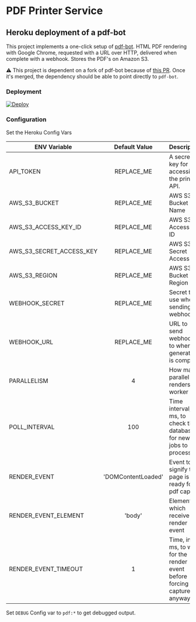 # PDF Printer Service
## Heroku deployment of a pdf-bot
This project implements a one-click setup of [pdf-bot](https://github.com/esbenp/pdf-bot). HTML PDF rendering with Google Chrome, requested with a URL over HTTP, delivered when complete with a webhook. Stores the PDF's on Amazon S3.

⚠️ This project is dependent on a fork of pdf-bot because of [this PR](https://github.com/esbenp/pdf-bot/pull/16). Once it's merged, the dependency should be able to point directly to `pdf-bot`.

### Deployment
[![Deploy](https://www.herokucdn.com/deploy/button.svg)](https://heroku.com/deploy)

### Configuration
Set the Heroku Config Vars


| ENV Variable               | Default Value      | Description                                                             |
| -------------              |:-------------:     | -----                                                                   |
| API_TOKEN                  | REPLACE_ME         | A secret key for accessing the printer API.                             |
| AWS_S3_BUCKET              | REPLACE_ME         | AWS S3 Bucket Name                                                      |
| AWS_S3_ACCESS_KEY_ID       | REPLACE_ME         | AWS S3 Access Key ID                                                    |
| AWS_S3_SECRET_ACCESS_KEY   | REPLACE_ME         | AWS S3 Secret Access Key                                                |
| AWS_S3_REGION              | REPLACE_ME         | AWS S3 Bucket Region                                                    |
| WEBHOOK_SECRET             | REPLACE_ME         | Secret to use when sending webhooks                                     |
| WEBHOOK_URL                | REPLACE_ME         | URL to send webhooks to when generation is complete                     |
| PARALLELISM                | 4                  | How many parallel renders per worker                                    |
| POLL_INTERVAL              | 100                | Time interval, in ms, to check the database for new jobs to process     |
| RENDER_EVENT               | 'DOMContentLoaded' | Event to signify the page is ready for pdf capture                      |
| RENDER_EVENT_ELEMENT       | 'body'             | Element which receive the render event                                  |
| RENDER_EVENT_TIMEOUT       | 1                  | Time, in ms, to wait for the render event before forcing capture anyway |


Set `DEBUG` Config var to `pdf:*` to get debugged output.

